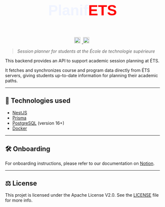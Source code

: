 <div align="center" style="font-family: Arial, sans-serif; font-size: 48px; font-weight: bold; color: #F0F4FF; margin: 60px;">
    Planif<span style="color: #ff0000;">ETS</span>
</div>

<p align="center">
  <a href="https://github.com/PlanifETS/planifets-backend/actions" target="_blank">
  </a>
  <a href="https://github.com/ApplETS/planifETS-backend/actions/workflows/ci.yml/badge.svg" target="_blank">
    <img src="https://github.com/ApplETS/planifETS-backend/actions/workflows/ci.yml/badge.svg" alt="CI Status" style="height: 20px; margin-right: 5px;">
  </a>
  <a href="https://www.notion.so/PlanifETS-29cdf43623ec4c749dc5280dcaa3dba4" target="_blank">
    <img src="https://img.shields.io/badge/Notion-%23000000.svg?style=for-the-badge&logo=notion&logoColor=white" alt="CI Status" style="height: 20px; margin-right: 5px;">
  </a>
</p>


> _Session planner for students at the École de technologie supérieure_

This backend provides an API to support academic session planning at ÉTS. 

It fetches and synchronizes course and program data directly from ÉTS servers, giving students up-to-date information for planning their academic paths.

---

## 🚀 Technologies used

- [NestJS](https://docs.nestjs.com/)
- [Prisma](https://www.prisma.io/nestjs)
- [PostgreSQL](https://www.postgresql.org/) (version 16+)
- [Docker](https://www.docker.com/)

---

## 🛠️ Onboarding

For onboarding instructions, please refer to our documentation on [Notion](https://www.notion.so/Onboarding-662062ca7e0e421eb59baf3a63dad2e6).

---

## ⚖️ License

This projet is licensed under the Apache License V2.0. See the [LICENSE](https://github.com/ApplETS/Notre-Dame/blob/master/LICENSE) file for more info.